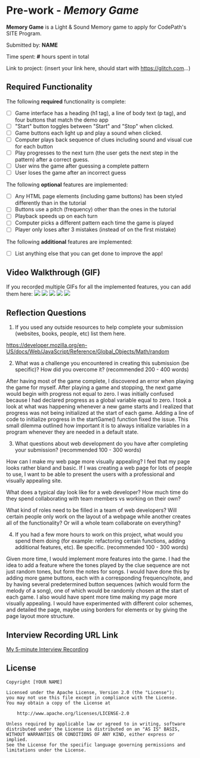 # Pre-work - *Memory Game*

**Memory Game** is a Light & Sound Memory game to apply for CodePath's SITE Program. 

Submitted by: **NAME**

Time spent: **#** hours spent in total

Link to project: (insert your link here, should start with https://glitch.com...)

## Required Functionality

The following **required** functionality is complete:

* [ ] Game interface has a heading (h1 tag), a line of body text (p tag), and four buttons that match the demo app
* [ ] "Start" button toggles between "Start" and "Stop" when clicked. 
* [ ] Game buttons each light up and play a sound when clicked. 
* [ ] Computer plays back sequence of clues including sound and visual cue for each button
* [ ] Play progresses to the next turn (the user gets the next step in the pattern) after a correct guess. 
* [ ] User wins the game after guessing a complete pattern
* [ ] User loses the game after an incorrect guess

The following **optional** features are implemented:

* [ ] Any HTML page elements (including game buttons) has been styled differently than in the tutorial
* [ ] Buttons use a pitch (frequency) other than the ones in the tutorial
* [ ] Playback speeds up on each turn
* [ ] Computer picks a different pattern each time the game is played
* [ ] Player only loses after 3 mistakes (instead of on the first mistake)

The following **additional** features are implemented:

- [ ] List anything else that you can get done to improve the app!

## Video Walkthrough (GIF)

If you recorded multiple GIFs for all the implemented features, you can add them here:
![]( http://g.recordit.co/H6J0KsfSWW.gif )
![]( http://g.recordit.co/sE5WdadCTq.gif )
![]( http://g.recordit.co/j143JV0YC4.gif )
![]( http://g.recordit.co/8kNy79uqMV.gif )
![]( http://g.recordit.co/mNShvxLXCG.gif )

## Reflection Questions
1. If you used any outside resources to help complete your submission (websites, books, people, etc) list them here. 

https://developer.mozilla.org/en-US/docs/Web/JavaScript/Reference/Global_Objects/Math/random

2. What was a challenge you encountered in creating this submission (be specific)? How did you overcome it? (recommended 200 - 400 words) 

After having most of the game complete, I discovered an error when playing the game for myself. After playing a game and stopping, the next game would begin with progress not equal to zero. I was initially confused because I had declared progress as a global variable equal to zero. I took a look at what was happening whenever a new game starts and I realized that progress was not being initialized at the start of each game. Adding a line of code to initialize progress in the startGame() function fixed the issue. This small dilemma outlined how important it is to always initialize variables in a program whenever they are needed in a default state.

3. What questions about web development do you have after completing your submission? (recommended 100 - 300 words) 

How can I make my web page more visually appealing? I feel that my page looks rather bland and basic. If I was creating a web page for lots of people to use, I want to be able to present the users with a professional and visually appealing site.  

What does a typical day look like for a web developer? How much time do they spend collaborating with team members vs working on their own?

What kind of roles need to be filled in a team of web developers? Will certain people only work on the layout of a webpage while another creates all of the functionality? Or will a whole team collaborate on everything?


4. If you had a few more hours to work on this project, what would you spend them doing (for example: refactoring certain functions, adding additional features, etc). Be specific. (recommended 100 - 300 words) 

Given more time, I would implement more features into the game. I had the idea to add a feature where the tones played by the clue sequence are not just random tones, but form the notes for songs. I would have done this by adding more game buttons, each with a corresponding frequency/note, and by having several predetermined button sequences (which would form the melody of a song), one of which would be randomly chosen at the start of each game. I also would have spent more time making my page more visually appealing. I would have experimented with different color schemes, and detailed the page, maybe using borders for elements or by giving the page layout more structure.



## Interview Recording URL Link

[My 5-minute Interview Recording](https://drive.google.com/file/d/1BXyXf-9J8JF57y1Un5oSqUuaXIx5iPuk/view?usp=sharing)


## License

    Copyright [YOUR NAME]

    Licensed under the Apache License, Version 2.0 (the "License");
    you may not use this file except in compliance with the License.
    You may obtain a copy of the License at

        http://www.apache.org/licenses/LICENSE-2.0

    Unless required by applicable law or agreed to in writing, software
    distributed under the License is distributed on an "AS IS" BASIS,
    WITHOUT WARRANTIES OR CONDITIONS OF ANY KIND, either express or implied.
    See the License for the specific language governing permissions and
    limitations under the License.
